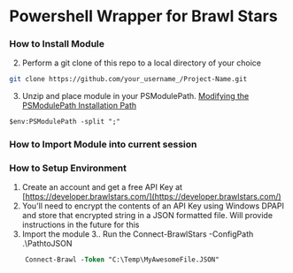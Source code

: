 # Powershell Wrapper for Brawl Stars

### How to Install Module

2. Perform a git clone of this repo to a local directory of your choice
```sh
git clone https://github.com/your_username_/Project-Name.git
```
3. Unzip and place module in  your PSModulePath. [Modifying the PSModulePath Installation Path](https://docs.microsoft.com/en-us/powershell/scripting/developer/module/modifying-the-psmodulepath-installation-path?view=powershell-7.1)
```ps
$env:PSModulePath -split ";"
```

### How to Import Module into current session

### How to Setup Environment

1. Create an account and get a free API Key at [https://developer.brawlstars.com/](https://developer.brawlstars.com/)
2. You'll need to encrypt the contents of an API Key using Windows DPAPI and store that encrypted string in a JSON formatted file. Will provide instructions in the future for this
3. Import the module
3.. Run the Connect-BrawlStars -ConfigPath .\PathtoJSON
```ps
    Connect-Brawl -Token "C:\Temp\MyAwesomeFile.JSON"
